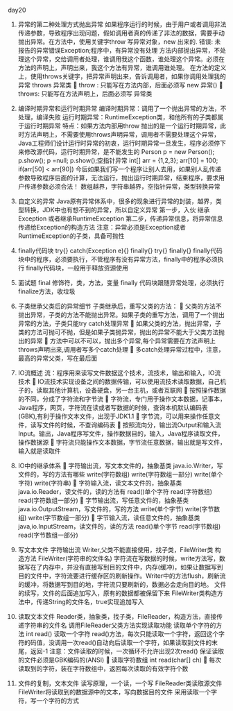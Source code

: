 day20
1.	异常的第二种处理方式抛出异常
 如果程序运行的时候，由于用户或者调用非法传递参数，导致程序出现问题，假如调用者真的传递了非法的数据，需要手动抛出异常。在方法中，使用关键字throw 写异常对象，new 出来的.
 错误: 未报告的异常错误Exception;程序中，有异常没有处理
方法内部抛出异常，不处理这个异常，交给调用者处理，谁调用我这个函数，谁处理这个异常。必须在方法的声明上，声明出来，我这个方法有异常，谁调用谁处理。
在方法的定义上，使用throws关键字，把异常声明出来，告诉调用者，如果你调用处理我的异常  throws 异常类
	throw : 只能写在方法内部，后面必须写 new 异常()
	throws: 只能写在方法声明上，后面必须写 异常类

2.	编译时期异常和运行时期异常
  编译时期异常：调用了一个抛出异常的方法，不处理，编译失败
  运行时期异常：RuntimeException类，和他所有的子类都属于运行时期异常
  特点：如果方法内部用throw 抛出的是一个运行时期异常，此时方法声明上，不需要使用throws声明异常，调用者不需要处理这个异常，Java工程师们设计运行时异常的初衷，运行时期异常一旦发生，程序必须停下来修改源代码，运行时期异常，是不能发生的
   Person p = new Person();
   p.show();
   p =null;
   p.show();空指针异常
   int[] arr = {1,2,3};
   arr[10] = 100;
   if(arr[50] < arr[90])
 今后如果我们写一个程序让别人去用，如果别人乱传递参数导致程序后面的计算，无法运行，抛出运行时期异常，结束程序，要求用户传递参数必须合法！
   数组越界，字符串越界，空指针异常，类型转换异常
3.	自定义的异常
 Java原有异常体系中，很多的现象进行异常的封装，越界，类型转换，JDK中也有想不到的异常，所以自定义异常
  第一步，入伙  继承 Exception 或者继承RuntimeException
  第二步，传递异常信息，将异常信息传递给Exception的构造方法
  注意：异常必须是Exception或者RuntimeException的子类，具备可抛性
4.	finally代码块
try{} catch(Exception e){} finally{}
try{} finally{}
finally代码块中的程序，必须要执行，不管程序有没有异常方法，finally中的程序必须执行
finally代码块，一般用于释放资源使用
5.	面试题
final 修饰符，类，方法，变量 finally 代码块跟随异常处理，必须执行 finalize方法，收垃圾
6.	子类继承父类后的异常细节
子类继承后，重写父类的方法：
	父类的方法不抛出异常，子类的方法不能抛出异常。如果子类的重写方法，调用了一个抛出异常的方法，子类只能try catch处理异常
	如果父类的方法，抛出异常，子类的方法可抛可不抛，但是如果子类抛异常，抛出的异常不能大于父类方法抛出的异常
	方法中可以不可以，抛出多个异常,每个异常需要在方法声明上throws声明出来,调用者写多个catch处理
	多catch处理异常过程中，注意，最高的异常父类，写在最后面
  
7.	IO流概述
 流：程序用来读写文件数据这个技术，流技术，输出和输入，IO流技术
	IO流技术实现设备之间的数据传输，可以使用流技术读取数据，自己机子的，读取其他计算机，设备硬盘，另一台主机，或者互联网
	按照操作数据的不同，分成了字符流和字节流
	字符流，专门用于操作文本数据，记事本，Java程序，网页，字符流在读或者写数据的时候，查询本机默认编码表(GBK),有利于操作文本文件，出现于JDK1.1
	字节流，可以用来操作任意文件，读写文件的时候，不查询编码表
	按照流向分，输出流Output和输入流Input。输出，Java程序写文件，操作数据目的，输入，Java程序读取文件，操作数据源
	字符流只能操作文本数据，字节流任意数据，输出就是写文件，输入就是读取件

8.	IO中的继承体系
	字符输出流，写文本文件的，抽象基类 java.io.Writer，写文件的，写的方法有哪些
write(字符数组)  write(字符数组一部分) write(单个字符) write(字符串)
	字符输入流，读文本文件的，抽象基类 java.io.Reader，读文件的，读的方法有
read()单个字符  read(字符数组)  read(字符数组一部分)
	字节输出流，写任意文件的，抽象基类 java.io.OutputStream，写文件的，写的方法
write(单个字节)  write(字节数组) write(字节数组一部分)
	字节输入流，读任意文件的，抽象基类 java,io.InputStream，读文件的，读的方法
read()单个字节  read(字节数组)  read(字节数组一部分)

9.	写文本文件
字符输出流 Writer,父类不能直接使用，找子类，FileWriter类
构造方法 FileWriter(字符串的文件名)
字符流在写数据的时候，write方法写，数据写在了内存中，并没有直接写到目的文件中，内存(缓冲)，如果让数据写到目的文件中，字符流要进行缓存区的刷新操作。Writer中的方法flush，刷新流的缓冲，将数据写到目的地，字符流只要刷新的，数据必会走向目的地。
文件的续写，文件的后面追加写入，原有的数据都被保留下来
FileWriter类构造方法中，传递String的文件名，true实现追加写入

10.	读取文本文件
  Reader类，抽象类，找子类，FileReader，构造方法，直接传递字符串的文件名
  调用FileReader父类方法实现读取功能
  读取单个字符的方法  int read() 读取一个字符
 read()方法，每次只能读取一个字符，返回这个字符的码值，没调用一次read()自动向后读取一个字符，如果读取到文件的末尾，返回-1
 注意：文件读取的时候，一次循环不允许出现2次read()
       保证读取的文件必须是GBK编码的(ANSI)
	读取字符数组 int read(char[] ch)
	每次读取到的字符，装在字符数组中，返回每次读取的有效字符个数

11.	 文件的复制，文本文件
 读写原理，一个读，一个写
 FileReader类读取源文件
 FileWriter将读取到的数据源中的文本，写向数据目的文件
 采用读取一个字符，写一个字符的方式

